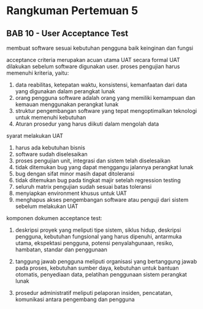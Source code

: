 # Rangkuman Pertemuan 5
## BAB 10 - User Acceptance Test
membuat software sesuai kebutuhan pengguna baik keinginan dan fungsi

acceptance criteria merupakan acuan utama UAT
secara formal UAT dilakukan sebelum software digunakan user.
proses pengujian harus memenuhi kriteria, yaitu:
1. data
reabilitas, ketepatan waktu, konsistensi, kemanfaatan dari data yang digunakan dalam perangkat lunak
2. orang
pengguna software adalah orang yang memiliki kemampuan dan kemauan menggunakan perangkat lunak
3. struktur
pengembangan software yang tepat mengoptimalkan teknologi untuk memenuhi kebutuhan
4. Aturan
prosedur yang harus diikuti dalam mengolah data

syarat melakukan UAT
1. harus ada kebutuhan bisnis
2. software sudah diselesaikan
3. proses pengujian unit, integrasi dan sistem telah diselesaikan
4. tidak ditemukan bug yang dapat menggangu jalannya perangkat lunak
5. bug dengan sifat minor masih dapat ditoleransi
6. tidak ditemukan bug pada tingkat majir setelah regression testing
7. seluruh matrix pengujian sudah sesuai batas toleransi
8. menyiapkan environment khusus untuk UAT
9. menghapus akses pengembangan software atau penguji dari sistem sebelum melakukan UAT

komponen dokumen acceptance test:
1. deskripsi proyek yang meliputi tipe sistem, siklus hidup, deskripsi pengguna, kebutuhan fungsional yang harus dipenuhi, 
antarmuka utama, ekspektasi pengguna, potensi penyalahgunaan, resiko,
hambatan, standar dan penggunaan
2. tanggung jawab pengguna meliputi organisasi yang bertanggung jawab pada proses, kebutuhan sumber daya, kebutuhan untuk bantuan otomatis,
penyediaan data, pelatihan penggunaan sistem perangkat lunak

3. prosedur administratif meliputi pelaporan insiden, pencatatan, komunikasi antara pengembang dan pengguna
